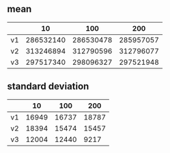 ## mean
| |10|100|200|
|---|---|---|---|
|v1|286532140|286530478|285957057|
|v2|313246894|312790596|312796077|
|v3|297517340|298096327|297521948|
## standard deviation
| |10|100|200|
|---|---|---|---|
|v1|16949|16737|18787|
|v2|18394|15474|15457|
|v3|12004|12440|9217|
